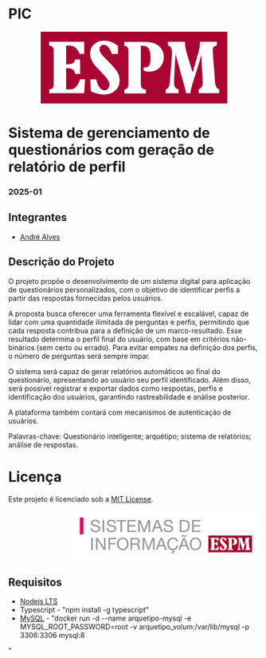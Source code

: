 # PIC

<p align="center">
    <a href="https://www.espm.br/cursos-de-graduacao/sistemas-de-informacao/"><img src="https://raw.githubusercontent.com/tech-espm/misc-template/main/logo.png" alt="Sistemas de Informação ESPM" style="width: 375px;"/></a>
</p>

# Sistema de gerenciamento de questionários com geração de relatório de perfil

### 2025-01

## Integrantes
- [André Alves](https://github.com/andre-alves77)

## Descrição do Projeto

O projeto propõe o desenvolvimento de um sistema digital para aplicação de questionários personalizados, com o objetivo de identificar perfis a partir das respostas fornecidas pelos usuários.

A proposta busca oferecer uma ferramenta flexível e escalável, capaz de lidar com uma quantidade ilimitada de perguntas e perfis, permitindo que cada resposta contribua para a definição de um marco-resultado. Esse resultado determina o perfil final do usuário, com base em critérios não-binários (sem certo ou errado). Para evitar empates na definição dos perfis, o número de perguntas será sempre ímpar.

O sistema será capaz de gerar relatórios automáticos ao final do questionário, apresentando ao usuário seu perfil identificado. Além disso, será possível registrar e exportar dados como respostas, perfis e identificação dos usuários, garantindo rastreabilidade e análise posterior.

A plataforma também contará com mecanismos de autenticação de usuários.

Palavras-chave: Questionário inteligente; arquétipo; sistema de relatórios; análise de respostas.

# Licença

Este projeto é licenciado sob a [MIT License](https://github.com/tech-espm/pic-2025-arquetipo/blob/main/LICENSE).

<p align="right">
    <a href="https://www.espm.br/cursos-de-graduacao/sistemas-de-informacao/"><img src="https://raw.githubusercontent.com/tech-espm/misc-template/main/logo-si-512.png" alt="Sistemas de Informação ESPM" style="width: 375px;"/></a>
</p>


## Requisitos

- [Nodejs LTS](https://nodejs.org/pt)
- Typescript - "npm install -g typescript"
- [MySQL](https://www.mysql.com/products/) - "docker run -d --name arquetipo-mysql -e MYSQL_ROOT_PASSWORD=root -v arquetipo_volum:/var/lib/mysql -p 3306:3306 mysql:8

"